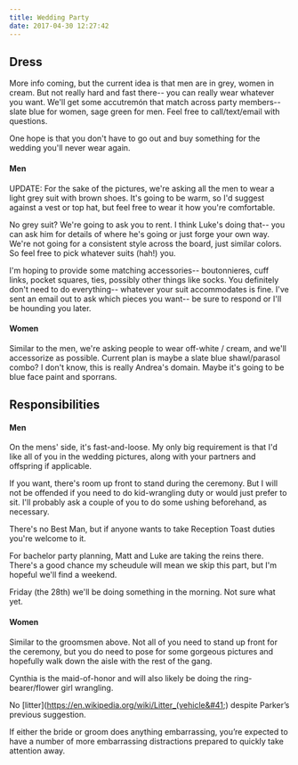 ```yaml
---
title: Wedding Party
date: 2017-04-30 12:27:42
---
```


## Dress

More info coming, but the current idea is that men are in grey, women in cream.  But not really hard and fast there-- you can really wear whatever you want.  We'll get some accutremón that match across party members-- slate blue for women, sage green for men.  Feel free to call/text/email with questions.

One hope is that you don't have to go out and buy something for the wedding you'll never wear again.

#### Men

UPDATE:  For the sake of the pictures, we're asking all the men to wear a light grey suit with brown shoes.  It's going to be warm, so I'd suggest against a vest or top hat, but feel free to wear it how you're comfortable.

No grey suit?  We're going to ask you to rent.  I think Luke's doing that-- you can ask him for details of where he's going or just forge your own way.  We're not going for a consistent style across the board, just similar colors.  So feel free to pick whatever suits (hah!) you.

I'm hoping to provide some matching accessories-- boutonnieres, cuff links, pocket squares, ties, possibly other things like socks.  You definitely don't need to do everything-- whatever your suit accommodates is fine.  I've sent an email out to ask which pieces you want-- be sure to respond or I'll be hounding you later.

#### Women

Similar to the men, we're asking people to wear off-white / cream, and we'll accessorize as possible.  Current plan is maybe a slate blue shawl/parasol combo?  I don't know, this is really Andrea's domain.  Maybe it's going to be blue face paint and sporrans. 

## Responsibilities

#### Men

On the mens' side, it's fast-and-loose.  My only big requirement is that I'd like all of you in the wedding pictures, along with your partners and offspring if applicable.  

If you want, there's room up front to stand during the ceremony.  But I will not be offended if you need to do kid-wrangling duty or would just prefer to sit.  I'll probably ask a couple of you to do some ushing beforehand, as necessary.

There's no Best Man, but if anyone wants to take Reception Toast duties you're welcome to it.

For bachelor party planning, Matt and Luke are taking the reins there.  There's a good chance my scheudule will mean we skip this part, but I'm hopeful we'll find a weekend.

Friday (the 28th) we'll be doing something in the morning.  Not sure what yet.

#### Women

Similar to the groomsmen above. Not all of you need to stand up front for the ceremony, but you do need to pose for some gorgeous pictures and hopefully walk down the aisle with the rest of the gang.

Cynthia is the maid-of-honor and will also likely be doing the ring-bearer/flower girl wrangling.

No [litter](https://en.wikipedia.org/wiki/Litter_(vehicle&#41;) despite Parker’s previous suggestion.

If either the bride or groom does anything embarrassing, you’re expected to have a number of more embarrassing distractions prepared to quickly take attention away.
